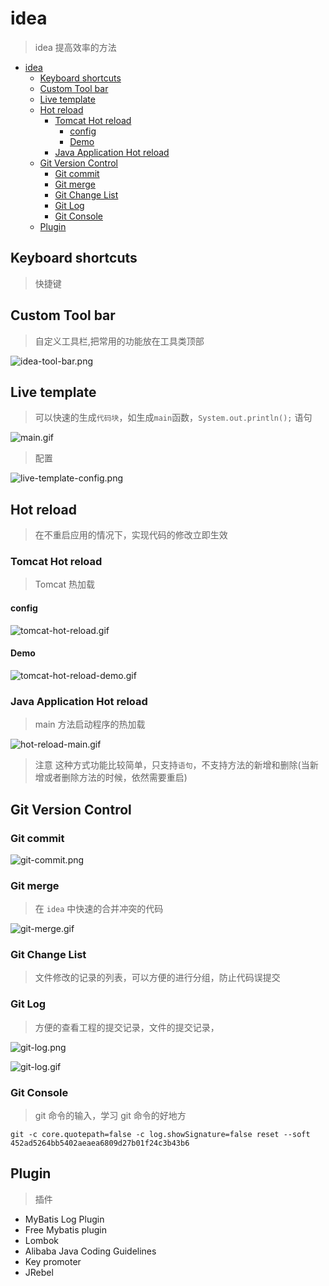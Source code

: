 # idea

> idea 提高效率的方法

- [idea](#idea)
  - [Keyboard shortcuts](#keyboard-shortcuts)
  - [Custom Tool bar](#custom-tool-bar)
  - [Live template](#live-template)
  - [Hot reload](#hot-reload)
    - [Tomcat Hot reload](#tomcat-hot-reload)
      - [config](#config)
      - [Demo](#demo)
    - [Java Application Hot reload](#java-application-hot-reload)
  - [Git Version Control](#git-version-control)
    - [Git commit](#git-commit)
    - [Git merge](#git-merge)
    - [Git Change List](#git-change-list)
    - [Git Log](#git-log)
    - [Git Console](#git-console)
  - [Plugin](#plugin)

## Keyboard shortcuts

> 快捷键

## Custom Tool bar

> 自定义工具栏,把常用的功能放在工具类顶部

![idea-tool-bar.png](./images/idea-tool-bar.png)

## Live template

> 可以快速的生成`代码块`，如生成`main`函数，`System.out.println();` 语句

![main.gif](./images/main.gif)

> 配置

![live-template-config.png](./images/live-template-config.png)

## Hot reload

> 在不重启应用的情况下，实现代码的修改立即生效

### Tomcat Hot reload

> Tomcat 热加载

#### config

![tomcat-hot-reload.gif](./images/tomcat-hot-reload.gif)

#### Demo

![tomcat-hot-reload-demo.gif](./images/tomcat-hot-reload-demo.gif)

### Java Application Hot reload

> main 方法启动程序的热加载

![hot-reload-main.gif](./images/hot-reload-main.gif)

> 注意 这种方式功能比较简单，只支持`语句`，不支持方法的新增和删除(当新增或者删除方法的时候，依然需要重启)

## Git Version Control

### Git commit

![git-commit.png](./images/git-commit.png)

### Git merge

> 在 `idea` 中快速的合并冲突的代码

![git-merge.gif](./images/git-merge.gif)

### Git Change List

> 文件修改的记录的列表，可以方便的进行分组，防止代码误提交

### Git Log

> 方便的查看工程的提交记录，文件的提交记录，

![git-log.png](./images/git-log.png)

![git-log.gif](./images/git-log.gif)

### Git Console

> git 命令的输入，学习 git 命令的好地方

```log
git -c core.quotepath=false -c log.showSignature=false reset --soft 452ad5264bb5402aeaea6809d27b01f24c3b43b6
```

## Plugin

> 插件

- MyBatis Log Plugin
- Free Mybatis plugin
- Lombok
- Alibaba Java Coding Guidelines
- Key promoter
- JRebel

